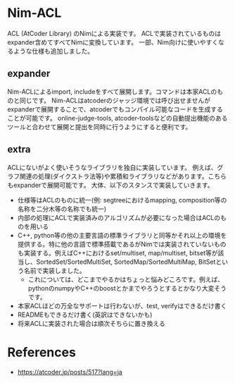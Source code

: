 # Nim-ACL
ACL (AtCoder Library) のNimによる実装です。
ACLで実装されているものはexpander含めてすべてNimに変換しています。
一部、Nim向けに使いやすくなるような仕様も追加しました。

## expander
Nim-ACLによるimport, includeをすべて展開します。コマンドは本家ACLのものと同じです。
Nim-ACLはatcoderのジャッジ環境では呼び出せませんがexpanderで展開することで、atcoderでもコンパイル可能なコードを生成することが可能です。
online-judge-tools, atcoder-toolsなどの自動提出機能のあるツールと合わせて展開と提出を同時に行うようにすると便利です。

## extra
ACLにないがよく使いそうなライブラリを独自に実装しています。
例えば、グラフ関連の処理(ダイクストラ法等)や累積和ライブラリなどがあります。こちらもexpanderで展開可能です。
大体、以下のスタンスで実装していきます。
* 仕様等はACLのものに統一(例: segtreeにおけるmapping, composition等の名称を二分木等の名称でも統一)
* 内部の処理にACLで実装済みのアルゴリズムが必要になった場合はACLのものを用いる
* C++, python等の他の主要言語の標準ライブラリと同等かそれ以上の環境を提供する。特に他の言語で標準搭載であるがNimでは実装されていないものも実装する。例えばC++におけるset/multiset, map/multiset, bitset等が該当し、SortedSet/SortedMultiSet, SortedMap/SortedMultiMap, BitSetという名前で実装しました。
  * これについては、どこまでやるかはちょっと悩みどころです。例えば、pythonのnumpyやC++のboostとかまでやろうとするとかなり大変そうです。
* 本家ACLほどの万全なサポートは行わないが、test, verifyはできるだけ書く
* READMEもできるだけ書く(英訳はできないかも)
* 将来ACLに実装された場合は順次そちらに置き換える

# References
- https://atcoder.jp/posts/517?lang=ja
